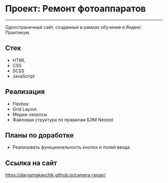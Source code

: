 # Проект: Ремонт фотоаппаратов
---

Одностраничный сайт, созданный в рамках обучения в Яндекс Практикум.

## Стек
* HTML
* CSS
* SCSS
* JavaScript

## Реализация
* Flexbox
* Grid Layout
* Медиа-запросы
* Файловая структура по правилам БЭМ Nested

## Планы по доработке
* Реализовать функциональность кнопок и полей ввода

## Ссылка на сайт
https://daryamakavchik.github.io/camera-repair/
